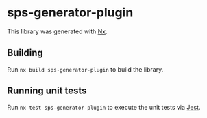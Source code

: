 # sps-generator-plugin

This library was generated with [Nx](https://nx.dev).

## Building

Run `nx build sps-generator-plugin` to build the library.

## Running unit tests

Run `nx test sps-generator-plugin` to execute the unit tests via [Jest](https://jestjs.io).
